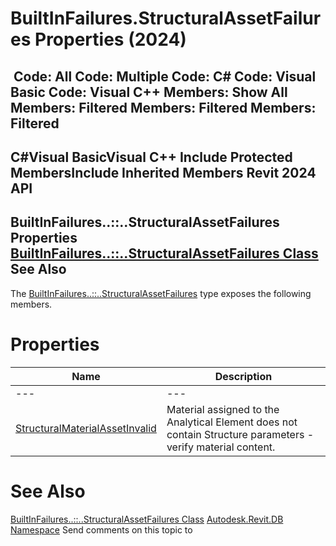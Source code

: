 # BuiltInFailures.StructuralAssetFailures Properties (2024)

﻿
 Code: All Code: Multiple Code: C# Code: Visual Basic Code: Visual C++  Members: Show All Members: Filtered Members: Filtered Members: Filtered   
---  
C#Visual BasicVisual C++
Include Protected MembersInclude Inherited Members
Revit 2024 API  
---  
BuiltInFailures..::..StructuralAssetFailures Properties  
[BuiltInFailures..::..StructuralAssetFailures Class](e15e1f45-d979-e71f-c15a-d6a6f94cb12d.md "BuiltInFailures.StructuralAssetFailures Class") See Also  
---  
The [BuiltInFailures..::..StructuralAssetFailures](e15e1f45-d979-e71f-c15a-d6a6f94cb12d.md "BuiltInFailures.StructuralAssetFailures Class") type exposes the following members.
# Properties
| Name | Description |
| --- | --- |
| --- | --- | --- |
| [StructuralMaterialAssetInvalid](bcda3bd7-9952-9266-b911-7bd8b9fccd3f.md "StructuralMaterialAssetInvalid Property") | Material assigned to the Analytical Element does not contain Structure parameters - verify material content. |

# See Also
[BuiltInFailures..::..StructuralAssetFailures Class](e15e1f45-d979-e71f-c15a-d6a6f94cb12d.md "BuiltInFailures.StructuralAssetFailures Class")
[Autodesk.Revit.DB Namespace](87546ba7-461b-c646-cbb1-2cb8f5bff8b2.md "Autodesk.Revit.DB Namespace")
Send comments on this topic to 